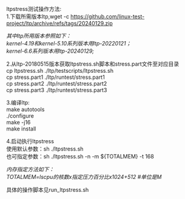 ltpstress测试操作方法:<br/>
1.下载所需版本ltp,wget -c https://github.com/linux-test-project/ltp/archive/refs/tags/20240129.zip<br/>

*其中ltp所用版本参照如下：<br/>
kernel-4.19和kernel-5.10系列版本用ltp-20220121；<br/>
kernel-6.6系列版本用ltp-20240129;<br/>*

2.从ltp-20180515版本获取ltpstress.sh脚本和stress.part文件至对应目录<br/>
cp ltpstress.sh ./ltp/testscripts/ltpstress.sh<br/>
cp stress.part1 ./ltp/runtest/stress.part1<br/>
cp stress.part2 ./ltp/runtest/stress.part2<br/>
cp stress.part3 ./ltp/runtest/stress.part3<br/>

3.编译ltp:<br/>
make autotools<br/>
./configure<br/>
make -j16<br/>
make install<br/>

4.启动执行ltpstress<br/>
使用默认参数：sh ./ltpstress.sh<br/>
也可指定参数：sh ./ltpstress.sh -n -m ${TOTALMEM} -t 168<br/>

*内存指定方法如下：<br/>
TOTALMEM=lscpu的核数x指定压力百分比x1024+512 #单位是M*

具体的操作脚本见run_ltpstress.sh<br/>

